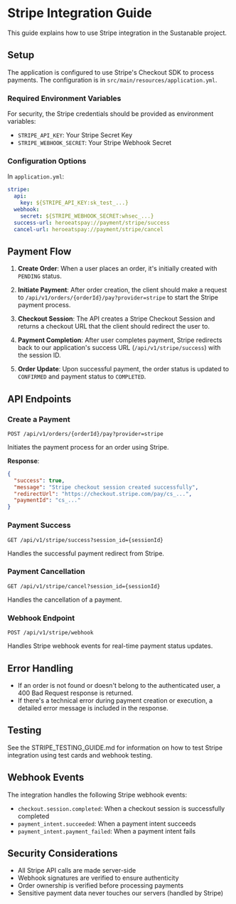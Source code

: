 # Stripe Integration Guide

This guide explains how to use Stripe integration in the Sustanable project.

## Setup

The application is configured to use Stripe's Checkout SDK to process payments. The configuration is in `src/main/resources/application.yml`.

### Required Environment Variables

For security, the Stripe credentials should be provided as environment variables:

- `STRIPE_API_KEY`: Your Stripe Secret Key
- `STRIPE_WEBHOOK_SECRET`: Your Stripe Webhook Secret

### Configuration Options

In `application.yml`:

```yaml
stripe:
  api:
    key: ${STRIPE_API_KEY:sk_test_...}
  webhook:
    secret: ${STRIPE_WEBHOOK_SECRET:whsec_...}
  success-url: heroeatspay://payment/stripe/success
  cancel-url: heroeatspay://payment/stripe/cancel
```

## Payment Flow

1. **Create Order**: When a user places an order, it's initially created with `PENDING` status.

2. **Initiate Payment**: After order creation, the client should make a request to `/api/v1/orders/{orderId}/pay?provider=stripe` to start the Stripe payment process.

3. **Checkout Session**: The API creates a Stripe Checkout Session and returns a checkout URL that the client should redirect the user to.

4. **Payment Completion**: After user completes payment, Stripe redirects back to our application's success URL (`/api/v1/stripe/success`) with the session ID.

5. **Order Update**: Upon successful payment, the order status is updated to `CONFIRMED` and payment status to `COMPLETED`.

## API Endpoints

### Create a Payment

```
POST /api/v1/orders/{orderId}/pay?provider=stripe
```

Initiates the payment process for an order using Stripe.

**Response**:
```json
{
  "success": true,
  "message": "Stripe checkout session created successfully",
  "redirectUrl": "https://checkout.stripe.com/pay/cs_...",
  "paymentId": "cs_..."
}
```

### Payment Success

```
GET /api/v1/stripe/success?session_id={sessionId}
```

Handles the successful payment redirect from Stripe.

### Payment Cancellation

```
GET /api/v1/stripe/cancel?session_id={sessionId}
```

Handles the cancellation of a payment.

### Webhook Endpoint

```
POST /api/v1/stripe/webhook
```

Handles Stripe webhook events for real-time payment status updates.

## Error Handling

- If an order is not found or doesn't belong to the authenticated user, a 400 Bad Request response is returned.
- If there's a technical error during payment creation or execution, a detailed error message is included in the response.

## Testing

See the STRIPE_TESTING_GUIDE.md for information on how to test Stripe integration using test cards and webhook testing.

## Webhook Events

The integration handles the following Stripe webhook events:

- `checkout.session.completed`: When a checkout session is successfully completed
- `payment_intent.succeeded`: When a payment intent succeeds
- `payment_intent.payment_failed`: When a payment intent fails

## Security Considerations

- All Stripe API calls are made server-side
- Webhook signatures are verified to ensure authenticity
- Order ownership is verified before processing payments
- Sensitive payment data never touches our servers (handled by Stripe)